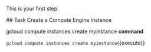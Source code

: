 This is your first step.

## Task
Create a Compute Engine instance
 
gcloud compute instances create myinstance
**command**

`gcloud compute instances create myinstance`{{execute}}

